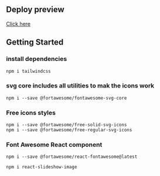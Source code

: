 ## Deploy preview

[Click here](https://wine-shop-marin.netlify.app/)

## Getting Started 

### install dependencies
```
npm i tailwindcss
```
### svg core includes all utilities to mak the icons work
```
npm i --save @fortawesome/fontawesome-svg-core
```

### Free icons styles
```
npm i --save @fortawesome/free-solid-svg-icons
npm i --save @fortawesome/free-regular-svg-icons
```

### Font Awesome React component 

```
npm i --save @fortawesome/react-fontawesome@latest
```

```
npm i react-slideshow-image
```
